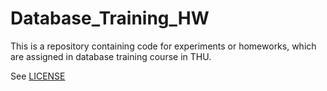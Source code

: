 # Database_Training_HW

This is a repository containing code for experiments or homeworks, which are assigned in database training course in THU.

See [LICENSE](https://github.com/evan69/Database_Training_HW/blob/master/LICENSE)

